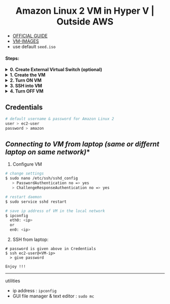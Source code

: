 <h1 align="center">
  <b> Amazon Linux 2 VM in Hyper V | Outside AWS </b>
</h1>

- [OFFICIAL GUIDE](https://docs.aws.amazon.com/linux/al2/ug/amazon-linux-2-virtual-machine.html)
- [VM-IMAGES](https://cdn.amazonlinux.com/os-images/2.0.20241217.0/)
- use default `seed.iso`

#### **Steps:**

<details>
   <summary> <b> 0. Create External Virtual Switch (optional) </b> </summary>
   
   | `Create the virtual switch if you machine does not have` |
   |----------------------------------------------------------|
   | ![proj-al2-hyper-v-0a-create-switch](https://github.com/user-attachments/assets/7599f5d2-4798-447e-b2e8-a4ea1ebc2b21) |
   | ![proj-al2-hyper-v-0b](https://github.com/user-attachments/assets/a8389fef-9b91-4552-961e-0bad48242d87) |
   | ![proj-al2-hyper-v-0c](https://github.com/user-attachments/assets/637cb456-7441-4596-a3bc-ff292df67a93) |
   | `selelct your WLAN interface` |
   | ![proj-al2-hyper-v-0d](https://github.com/user-attachments/assets/1c692d06-c3ff-46d8-b18f-6ffe7dd5f57e) |

</details>

<details>
   <summary> <b> 1. Create the VM </b> </summary>

   | `Hyper-V : Creating VM` |
   |-----------------------|
   | ![proj-al2-hyper-v-1a-create-vm](https://github.com/user-attachments/assets/fd473e10-0ea6-4675-ae2e-ed7fc5706107) |
   | ![proj-al2-hyper-v-1b](https://github.com/user-attachments/assets/283f048f-70f6-45fc-97cc-a1bcd51d7d29) |
   | ![proj-al2-hyper-v-1c](https://github.com/user-attachments/assets/8aed979d-9d15-4a91-bacc-6e1df6ca5e74) |
   | ![proj-al2-hyper-v-1d](https://github.com/user-attachments/assets/c21534f8-4b37-4896-a75a-d6987c97c089) |
   | ![proj-al2-hyper-v-1e](https://github.com/user-attachments/assets/26201925-a5eb-4ea7-9bb3-63ecb368d25c) |
   | ![proj-al2-hyper-v-1f](https://github.com/user-attachments/assets/3c606250-1e69-491f-9cd2-3d47b190e9a1) |

   | `Hyper-V : Editing VM` |
   |-----------------------|
   | ![proj-al2-hyper-v-2a-edit-vm](https://github.com/user-attachments/assets/d35092b3-3b94-4501-88cc-3042b076b498) |
   | ![proj-al2-hyper-v-2b](https://github.com/user-attachments/assets/1d843e78-ff2a-475f-bf71-af7166107ac2) |
   | ![proj-al2-hyper-v-2c](https://github.com/user-attachments/assets/6ad29918-f0fc-4f85-b867-2a04851ae5b7) |
   | ![proj-al2-hyper-v-2d](https://github.com/user-attachments/assets/2ec70fc3-d8b5-4c00-a19d-b33aa846879e) |
   | ![proj-al2-hyper-v-2e](https://github.com/user-attachments/assets/c331f7e5-e70d-4425-83a4-3319dc1a5422) |
   | ![proj-al2-hyper-v-2f](https://github.com/user-attachments/assets/c8336a82-5fae-4ec0-be7d-6ea8910aea1a) |
   | ![proj-al2-hyper-v-2g](https://github.com/user-attachments/assets/3b7f10e9-6d83-4011-beea-82c9ba458d73) |
   | ![proj-al2-hyper-v-2h](https://github.com/user-attachments/assets/c6072661-1641-4630-bd91-7cbd0100d72f) |
   | ![proj-al2-hyper-v-2i](https://github.com/user-attachments/assets/ed4b9af3-4c75-4e4c-9b1e-153574c677c5) |

</details>

<details>
   <summary> <b> 2. Turn ON VM </b> </summary>
   
   | `Using VM Amazon Linux 2` |
   |-------------------------|
   | ![proj-al2-hyper-v-3a-turn-on-vm](https://github.com/user-attachments/assets/feb2100e-d102-439a-886f-c4e8315fad97) |
   | ![proj-al2-hyper-v-3b](https://github.com/user-attachments/assets/910ae5bd-c150-4631-9b00-37f92898feb8) |
   | ![proj-al2-hyper-v-3c](https://github.com/user-attachments/assets/ebcf9734-e9ed-46e5-ab61-3032dfce0126) |
   | ![proj-al2-hyper-v-3d](https://github.com/user-attachments/assets/16e1a45e-4a45-4e84-b696-d18ba399d2d1) |
   | ![proj-al2-hyper-v-3e](https://github.com/user-attachments/assets/26357bd7-fd37-4122-bf99-426d3d96cacf) |
   | ![proj-al2-hyper-v-3f](https://github.com/user-attachments/assets/098d508c-3dc5-48ae-a748-30b6fd36a67a) |
   
</details>

<details>
   <summary> <b> 3. SSH into VM </b> </summary>

   | `Let's SSH into our VM` |
   |:-------------------------:|
   | `1st > make sure VM allows SSH` |
   | ![proj-al2-hyper-v-4b](https://github.com/user-attachments/assets/a8c47728-7a23-4b39-84a6-fac945736b37) |
   | ![proj-al2-hyper-v-4c](https://github.com/user-attachments/assets/0b0ffc8b-edb8-47ae-8adc-b7fa628ded54) |
   | ![proj-al2-hyper-v-4d](https://github.com/user-attachments/assets/43507545-8d7a-4603-b956-56484ef1c00f) |
   | ![proj-al2-hyper-v-4e](https://github.com/user-attachments/assets/6beb3f6a-67b7-41b5-8514-4b6fdec539c6) |
   | `2nd > get IP of our VM` |
   | ![proj-al2-hyper-v-4a-ssh-into-vm](https://github.com/user-attachments/assets/68ad8082-8e4f-4f90-af0f-b69a1957148b) |
   | `3rd > Check if connection is OK` |
   | ![proj-al2-hyper-v-4f](https://github.com/user-attachments/assets/6df1dcef-3d4e-4e11-8891-6270851748f6) |
   | `4th > SSH from same/another PC-Laptop` |
   | ![proj-al2-hyper-v-4g](https://github.com/user-attachments/assets/94f6e42b-2459-4dca-a78e-b08c328e9649) |
   | ![proj-al2-hyper-v-4h](https://github.com/user-attachments/assets/178b9103-7fcd-48e8-a1a1-3d58a42c1202) |

   
</details>

<details>
   <summary> <b> 4. Turn OFF VM </b> </summary>

   | `Make sure you Shut Down` |
   |:-------------------------:|
   ![proj-al2-hyper-v-5-turn-off](https://github.com/user-attachments/assets/a26b8112-5d05-43fe-b1ec-31ab41d2cb5b)

</details>


## **Credentials**
```sh
# default username & password for Amazon Linux 2
user > ec2-user
password > amazon
```

## *Connecting to VM from laptop (same or differnt laptop on same network)**
1. Configure VM
```sh
# change settings
$ sudo nano /etc/ssh/sshd_config
   > PasswordAuthentication no => yes
   > ChallengeResponseAuthentication no => yes

# restart daemon
$ sudo service sshd restart

# save ip address of VM in the local network
$ ipconfig
  eth0: <ip>
  or
  en0: <ip>
```

2. SSH from laptop:
```
# password is given above in Credentials
$ ssh ec2-user@<VM-ip>
  > give password

Enjoy !!!
```

---
utilities
- ip address : `ipconfig` 
- GUI file manager & text editor : `sudo mc`
  
